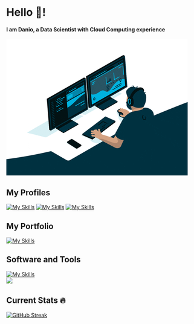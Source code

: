# Hello 👋!
#### I am Danio, a Data Scientist with Cloud Computing experience </br>
![](https://github.com/daniocionini/daniocionini/blob/main/giphy.gif)
## My Profiles
[![My Skills](https://skillicons.dev/icons?i=linkedin)](https://www.linkedin.com/in/daniocionini) [![My Skills](https://skillicons.dev/icons?i=stackoverflow)](https://stackoverflow.com/users/16124834/d-cio) [![My Skills](https://skillicons.dev/icons?i=twitter)](https://twitter.com/data_cioninidan)
## My Portfolio
[![My Skills](https://skillicons.dev/icons?i=github)](https://daniocionini.github.io)
## Software and Tools 
[![My Skills](https://skillicons.dev/icons?i=mysql,postgresql,python,r,latex,html,matlab,php,aws,fastapi,git,vscode)]() </br> 
<img src="https://camo.githubusercontent.com/76ce88ff28bafd25d82d7faf18a6fe762079b79a34472a7c8067e2f1ca55e40f/68747470733a2f2f6d656469612e67697068792e636f6d2f6d656469612f48364b75735a38707a787479796d626c6e452f67697068792e676966" width="120">
## Current Stats :fire:
[![GitHub Streak](https://streak-stats.demolab.com/?user=daniocionini&theme=dark)](https://git.io/streak-stats)
